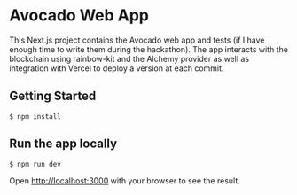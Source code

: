 # Avocado Web App

This Next.js project contains the Avocado web app and tests (if I have enough time to write them during the hackathon). The app interacts with the blockchain using rainbow-kit and the Alchemy provider as well as integration with Vercel to deploy a version at each commit.

## Getting Started

```
$ npm install
```

## Run the app locally
```
$ npm run dev
```

Open [http://localhost:3000](http://localhost:3000) with your browser to see the result.

